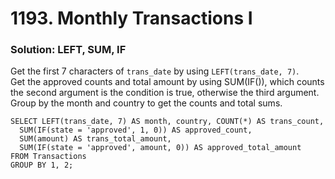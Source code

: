 # 1193. Monthly Transactions I

### Solution: LEFT, SUM, IF

Get the first 7 characters of `trans_date` by using `LEFT(trans_date, 7)`.  
Get the approved counts and total amount by using SUM(IF()), which counts the second argument is the condition is true, otherwise the third argument.    
Group by the month and country to get the counts and total sums.  

```
SELECT LEFT(trans_date, 7) AS month, country, COUNT(*) AS trans_count, 
  SUM(IF(state = 'approved', 1, 0)) AS approved_count,
  SUM(amount) AS trans_total_amount,
  SUM(IF(state = 'approved', amount, 0)) AS approved_total_amount
FROM Transactions
GROUP BY 1, 2;
```